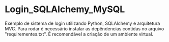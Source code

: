 # Login_SQLAlchemy_MySQL
Exemplo de sistema de login utilizando Python, SQLAlchemy e arquitetura MVC. Para rodar é necessário instalar as depêndencias contidas no arquivo "requirementes.txt". 
É recomendável a criação de um ambiente virtual.

